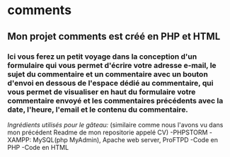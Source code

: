 # comments
## Mon projet comments est créé en PHP et HTML
### Ici vous ferez un petit voyage dans la conception d'un formulaire qui vous permet d'écrire votre adresse e-mail, le sujet du commentaire et un commentaire avec un bouton d'envoi en dessous de l'espace dédié au commentaire, qui vous permet de visualiser en haut du formulaire votre commentaire envoyé et les commentaires précédents avec la date, l'heure, l'email et le contenu du commentaire. 
*Ingrédients utilisés pour le gâteau:* (similaire comme nous l'avons vu dans mon précédent Readme de mon repositorie appelé CV)
-PHPSTORM
-XAMPP: MySQL(php MyAdmin), Apache web server, ProFTPD
-Code en PHP 
-Code en HTML

